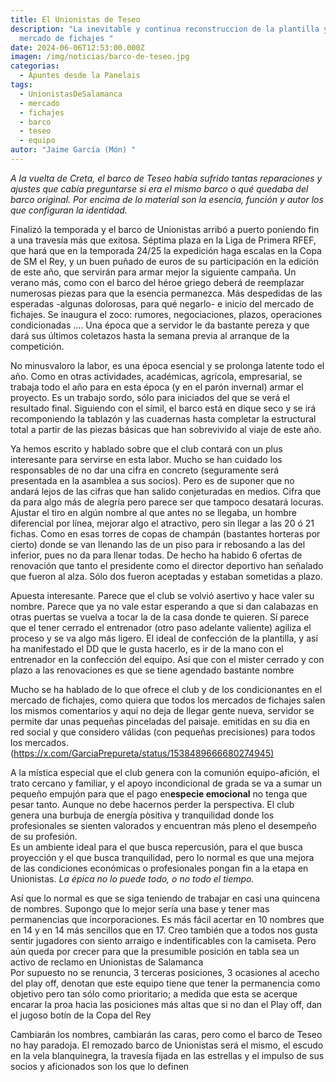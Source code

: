 ```yaml
---
title: El Unionistas de Teseo
description: "La inevitable y continua reconstruccion de la plantilla y el
  mercado de fichajes "
date: 2024-06-06T12:53:00.000Z
imagen: /img/noticias/barco-de-teseo.jpg
categorias:
  - Apuntes desde la Panelais
tags:
  - UnionistasDeSalamanca
  - mercado
  - fichajes
  - barco
  - teseo
  - equipo
autor: "Jaime García (Món) "
---
```

*A la vuelta de Creta, el barco de Teseo había sufrido tantas reparaciones y ajustes que cabía preguntarse si era el mismo barco o qué quedaba del barco original. Por encima de lo material son la esencia, función y autor los que configuran la identidad.* 

Finalizó la temporada y el barco de Unionistas arribó a puerto poniendo fin a una travesía más que exitosa. Séptima plaza en la Liga de Primera RFEF, que hará que en la temporada 24/25 la expedición haga escalas en la Copa de SM el Rey, y un buen puñado de euros de su participación en la edición de este año, que servirán para armar mejor la siguiente campaña. Un verano más, como con el barco del héroe griego deberá de reemplazar numerosas piezas para que la esencia permanezca. Más despedidas de las esperadas -algunas dolorosas, para qué negarlo- e inicio del mercado de fichajes. Se inaugura el zoco: rumores, negociaciones, plazos, operaciones condicionadas .... Una época que a servidor le da bastante pereza y que dará sus últimos coletazos hasta la semana previa al arranque de la competición.

No minusvaloro la labor, es una época esencial y se prolonga latente todo el año. Como en otras actividades, académicas, agrícola, empresarial, se trabaja todo el año para en esta época (y en el parón invernal) armar el proyecto. Es un trabajo sordo, sólo para iniciados del que se verá el resultado final. Siguiendo con el símil, el barco está en dique seco y se irá recomponiendo la tablazón y las cuadernas hasta completar la estructural total a partir de las piezas básicas que han sobrevivido al viaje de este año. 

Ya hemos escrito y hablado sobre que el club contará con un plus interesante para servirse en esta labor. Mucho se han cuidado los responsables de no dar una cifra en concreto (seguramente será presentada en la asamblea a sus socios). Pero es de suponer que no andará lejos de las cifras que han salido conjeturadas en medios. Cifra que da para algo más de alegría pero parece ser que tampoco desatará locuras. Ajustar el tiro en algún nombre al que antes no se llegaba, un hombre diferencial por línea, mejorar algo el atractivo, pero sin llegar a las 20 ó 21 fichas. Como en esas torres de copas de champán (bastantes horteras por cierto) donde se van llenando las de un piso para ir rebosando a las del inferior, pues no da para llenar todas. De hecho ha habido 6 ofertas de renovación que tanto el presidente como el director deportivo han señalado que fueron al alza. Sólo dos fueron aceptadas y estaban sometidas a plazo. 

Apuesta interesante. Parece que el club se volvió asertivo y hace valer su nombre.  Parece que ya no vale estar esperando a que si dan calabazas en otras puertas se vuelva a tocar la de la casa donde te quieren. Sí parece que el tener cerrado el entrenador (otro paso adelante valiente) agiliza el proceso y se va algo más ligero. El ideal de confección de la plantilla, y así ha manifestado el DD que le gusta hacerlo, es ir de la mano con el entrenador en la confección del equipo. Así que con el mister cerrado y con plazo a las renovaciones es que se tiene agendado bastante nombre 

Mucho se ha hablado de lo que ofrece el club y de los condicionantes en el mercado de fichajes, como quiera que todos los mercados de fichajes salen los mismos comentarios y aquí no deja de llegar gente nueva, servidor se permite dar unas pequeñas pinceladas del paisaje. emitidas en su dia en red social y que considero válidas (con pequeñas precisiones) para todos los mercados. ([https://x.com/GarciaPrepureta/status/1538489666680274945)](https://x.com/GarciaPrepureta/status/1538489666680274945)

A la mística especial que el club genera con la comunión equipo-afición, el trato cercano y familiar, y el apoyo incondicional de grada se va a sumar un pequeño empujón para que el pago en**especie emocional** no tenga que pesar tanto. Aunque no debe hacernos perder la perspectiva. El club genera una burbuja de energía pòsitiva y tranquilidad donde los profesionales se sienten valorados y encuentran más pleno el desempeño de su profesión.\
Es un ambiente ideal para el que busca repercusión, para el que busca proyección y el que busca tranquilidad, pero lo normal es que una mejora de las condiciones económicas o profesionales pongan fin a la etapa en Unionistas. *La épica no lo puede todo, o no todo el tiempo.*  

Así que lo normal es que se siga teniendo de trabajar en casi una quincena de nombres. Supongo que lo mejor sería una base y tener mas permanencias que incorporaciones. Es más fácil acertar en 10 nombres que en 14 y en 14 más sencillos que en 17. Creo también que a todos nos gusta sentir jugadores con siento arraigo e indentificables con la camiseta. Pero aún queda por crecer para que la presumible posición en tabla sea un activo de reclamo en Unionistas de Salamanca \
Por supuesto no se renuncia, 3 terceras posiciones, 3 ocasiones al acecho del play off, denotan que este equipo tiene que tener la permanencia como objetivo pero tan sólo como prioritario;  a medida que esta se acerque encarar la proa hacia las posiciones más altas que si no dan el Play off, dan el jugoso botín de la Copa del Rey 

Cambiarán los nombres, cambiarán las caras, pero como el barco de Teseo no hay paradoja. El remozado barco de Unionistas será el mismo, el escudo en la vela blanquinegra, la travesía fijada en las estrellas y el impulso de sus socios y aficionados son los que lo definen [](https://x.com/GarciaPrepureta/status/1538489666680274945)[](https://x.com/GarciaPrepureta/status/1538489666680274945)

[](https://x.com/GarciaPrepureta/status/1538489666680274945)
